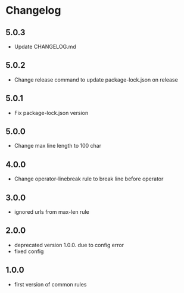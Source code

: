 # Changelog

## 5.0.3

- Update CHANGELOG.md

## 5.0.2

- Change release command to update package-lock.json on release

## 5.0.1

- Fix package-lock.json version

## 5.0.0

- Change max line length to 100 char

## 4.0.0

- Change operator-linebreak rule to break line before operator

## 3.0.0

- ignored urls from max-len rule

## 2.0.0

- deprecated version 1.0.0. due to config error
- fixed config

## 1.0.0

- first version of common rules
